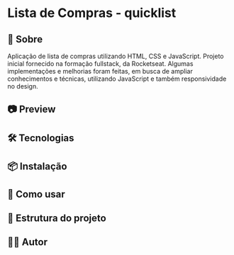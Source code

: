 # Lista de Compras - quicklist

## 🚀 Sobre
Aplicação de lista de compras utilizando HTML, CSS e JavaScript. Projeto inicial fornecido na formação fullstack, da Rocketseat. Algumas implementações e melhorias foram feitas, em busca de ampliar conhecimentos e técnicas, utilizando JavaScript e também responsividade no design.

## 📷 Preview

## 🛠️ Tecnologias

## 📦 Instalação

## 🧪 Como usar

## 📁 Estrutura do projeto

## 👨‍💻 Autor
